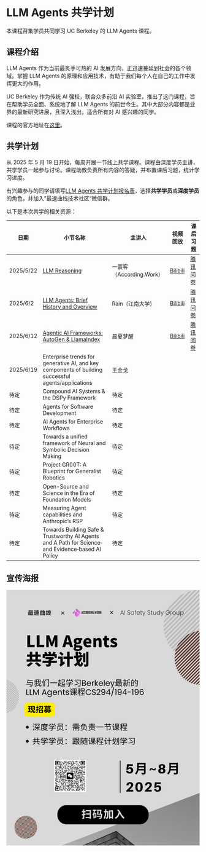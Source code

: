 # LLM Agents 共学计划

本课程召集学员共同学习 UC Berkeley 的 LLM Agents 课程。

## 课程介绍

LLM Agents 作为当前最炙手可热的 AI 发展方向，正迅速蔓延到社会的各个领域。掌握 LLM Agents 的原理和应用技术，有助于我们每个人在自己的工作中发挥更大的作用。

UC Berkeley 作为传统 AI 强校，联合众多前沿 AI 实验室，推出了这门课程，旨在帮助学员全面、系统地了解 LLM Agents 的前世今生。其中大部分内容都是业界的最新研究进展，且深入浅出，适合所有对 AI 感兴趣的同学。

课程的官方地址在[这里](https://llmagents-learning.org/f24)。

## 共学计划

从 2025 年 5 月 19 日开始，每周开展一节线上共学课程。课程由深度学员主讲，共学学员一起参与讨论。课程助教负责所有内容的答疑，并布置课后习题，统计学习进度。

有兴趣参与的同学请填写[LLM Agents 共学计划报名表](https://docs.qq.com/form/page/DTWxtR3BrcmVFZVFa)，选择**共学学员**或**深度学员**的角色，并加入”最速曲线技术社区“微信群。

以下是本次共学的相关资源：

| 日期 | 小节名称 | 主讲人 | 视频回放 | 课后习题 |
|---|---|---|---|---|
|2025/5/22| [LLM Reasoning](course-01-llm-agents/chapter-01-llm-reasoning.md) | 一蓑客（According.Work） | [Bilibili](https://www.bilibili.com/video/BV13YjEzhEWD/?share_source=copy_web&vd_source=3f258476a6487ba5ca6427ce85ef2d5f) | [腾讯问卷](https://docs.qq.com/form/page/DTWRUYm5TdENOb1Fn)
| 2025/6/2 | [LLM Agents: Brief History and Overview](course-01-llm-agents/chapter-02-llm-agents-brief-history-and-overview.md) | Rain（江南大学） | [Bilibili](https://www.bilibili.com/video/BV1ef78zKEBD) | [腾讯问卷](https://docs.qq.com/form/page/DTXR0WGRCU2tKa1BR) |
| 2025/6/12 | [Agentic AI Frameworks: AutoGen & LlamaIndex](course-01-llm-agents/chapter-03-agentic-ai-frameworks.md) | 晨夏梦醒 | [Bilibili](https://www.bilibili.com/video/BV18zM2zQEhp) | [腾讯问卷](https://docs.qq.com/form/page/DTVFidG5RVW16RnZ3)
| 2025/6/19 | Enterprise trends for generative AI, and key components of building successful agents/applications | 王金戈 |  |
| 待定 | Compound AI Systems & the DSPy Framework | 待定 |  |
| 待定 | Agents for Software Development | 待定 |  |
| 待定 | AI Agents for Enterprise Workflows | 待定 |  |
| 待定 | Towards a unified framework of Neural and Symbolic Decision Making | 待定 |  |
| 待定 | Project GR00T: A Blueprint for Generalist Robotics | 待定 |  |
| 待定 | Open-Source and Science in the Era of Foundation Models | 待定 |  |
| 待定 | Measuring Agent capabilities and Anthropic’s RSP | 待定 |  |
| 待定 | Towards Building Safe & Trustworthy AI Agents and A Path for Science‑ and Evidence‑based AI Policy | 待定 |  |

## 宣传海报

![LLM Agents 共学计划第1节](assets/LLMAgents共学计划/招募.png)
